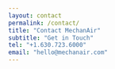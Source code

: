 ```yaml
---
layout: contact
permalink: /contact/
title: "Contact MechanAir"
subtitle: "Get in Touch"
tel: "+1.630.723.6000"
email: "hello@mechanair.com"
---
```

